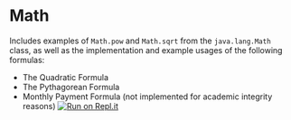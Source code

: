 # Math
Includes examples of `Math.pow` and `Math.sqrt` from the `java.lang.Math` class, as well as the implementation and example usages of the following formulas:
* The Quadratic Formula
* The Pythagorean Formula
* Monthly Payment Formula (not implemented for academic integrity reasons)
[![Run on Repl.it](https://repl.it/badge/github/IntroToJavaHelp/Math)](https://repl.it/github/IntroToJavaHelp/Math)
